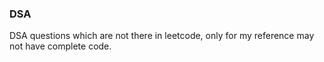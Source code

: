 ### DSA

DSA questions which are not there in leetcode, only for my reference may not have complete code.
